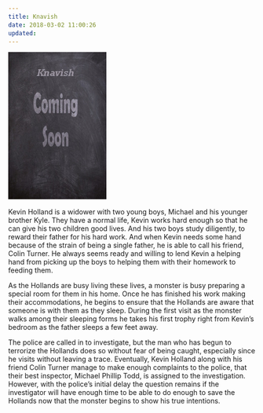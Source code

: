 ```yaml
---
title: Knavish
date: 2018-03-02 11:00:26
updated: 
---
```


<div class="embedded-image-left">

![Knavish](coming-soon.jpg)

</div>

<div class="text-negative-margin-top">

Kevin Holland is a widower with two young boys, Michael and his younger brother Kyle.  They have a normal life, Kevin works hard enough so that he can give his two children good lives.  And his two boys study diligently, to reward their father for his hard work.  And when Kevin needs some hand because of the strain of being a single father, he is able to call his friend, Colin Turner.  He always seems ready and willing to lend Kevin a helping hand from picking up the boys to helping them with their homework to feeding them.

As the Hollands are busy living these lives, a monster is busy preparing a special room for them in his home.  Once he has finished his work making their accommodations, he begins to ensure that the Hollands are aware that someone is with them as they sleep.  During the first visit as the monster walks among their sleeping forms he takes his first trophy right from Kevin’s bedroom as the father sleeps a few feet away.

The police are called in to investigate, but the man who has begun to terrorize the Hollands does so without fear of being caught, especially since he visits without leaving a trace.  Eventually, Kevin Holland along with his friend Colin Turner manage to make enough complaints to the police, that their best inspector, Michael Phillip Todd, is assigned to the investigation.  However, with the police’s initial delay the question remains if the investigator will have enough time to be able to do enough to save the Hollands now that the monster begins to show his true intentions.

</div>

<br/>